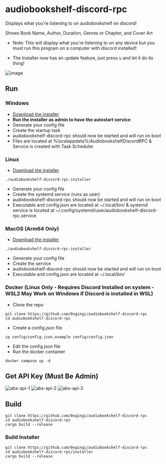 # audiobookshelf-discord-rpc
Displays what you're listening to on audiobookshelf on discord!

Shows Book Name, Author, Duration, Genres or Chapter, and Cover Art

* Note: This will display what you're listening to on any device but you must run this program on a computer with discord installed!

* The Installer now has an update feature, just press u and let it do its thing!

![image](https://github.com/user-attachments/assets/2354b157-3b54-4b4b-8ab3-fa7d7f64fa56)


## Run

### Windows
* [Download the installer](https://github.com/0xGingi/audiobookshelf-discord-rpc/releases/download/installer-v1.4.2/audiobookshelf-discord-rpc-installer.exe)
* **Run the installer as admin to have the autostart service** 
* Generate your config file
* Create the startup task
* audiobookshelf-discord-rpc should now be started and will run on boot
* Files are located at %localappdata%/AudiobookshelfDiscordRPC & Service is created with Task Scheduler

### Linux
* [Download the installer](https://github.com/0xGingi/audiobookshelf-discord-rpc/releases/download/installer-v1.4.2/audiobookshelf-discord-rpc-installer)
```
./audiobookshelf-discord-rpc-installer
```
* Generate your config file
* Create the systemd service (runs as user)
* audiobookshelf-discord-rpc should now be started and will run on boot
* Executable and config.json are located at ~/.local/bin/ & systemd service is located at ~/.config/systemd/user/audiobookshelf-discord-rpc.service

### MacOS (Arm64 Only)
* [Download the installer](https://github.com/0xGingi/audiobookshelf-discord-rpc/releases/download/installer-v1.4.2/audiobookshelf-discord-rpc-installer-macos-arm64)
```
./audiobookshelf-discord-rpc-installer
```
* Generate your config file
* Create the service
* audiobookshelf-discord-rpc should now be started and will run on boot
* Executable and config.json are located at ~/.local/bin/


### Docker (Linux Only - Requires Discord Installed on system - WSL2 May Work on Windows if Discord is installed in WSL)
* Clone the repo
```
git clone https://github.com/0xgingi/audiobookshelf-discord-rpc
cd audiobookshelf-discord-rpc
```
* Create a config.json file
```
cp config/config.json.example config/config.json
```
* Edit the config.json file
* Run the docker container
```
docker compose up -d
```

## Get API Key (Must Be Admin)
![abs-api-1](https://github.com/user-attachments/assets/57a0c95d-acfc-447e-aa6a-fc8651ddca24)
![abs-api-2](https://github.com/user-attachments/assets/b712957b-3402-469c-a85c-8f283ccc8c08)
![abs-api-3](https://github.com/user-attachments/assets/edf71490-a695-443e-b25f-98923107f70b)



## Build
```
git clone https://github.com/0xgingi/audiobookshelf-discord-rpc
cd audiobookshelf-discord-rpc
cargo build --release
```
### Build Installer
```
git clone https://github.com/0xgingi/audiobookshelf-discord-rpc
cd audiobookshelf-discord-rpc/installer
cargo build --release
```

